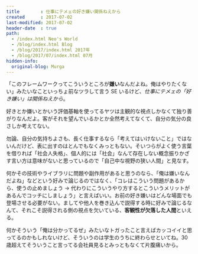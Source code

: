 ```yaml
---
title        : 仕事にテメェの好き嫌い関係ねえから
created      : 2017-07-02
last-modified: 2017-07-02
header-date  : true
path:
  - /index.html Neo's World
  - /blog/index.html Blog
  - /blog/2017/index.html 2017年
  - /blog/2017/07/index.html 07月
hidden-info:
  original-blog: Murga
---
```


「このフレームワークってこういうところが**嫌い**なんだよね。俺はやりたくない」みたいなこといっちょ前なツラして言う SE いるけど、_仕事にテメェの「好き嫌い」は関係ねえから_。

好きとか嫌いとかいう評価基軸を使ってるヤツは主観的な視点しかなくて独り善がりなんだよ。客がそれを望んでいるかとか全然考えてなくて、自分の気分の良さしか考えてない。

勿論、自分の気持ちよさも、長く仕事するなら「考えてはいけないこと」ではないんだけど、表に出すのはとんでもなくみっともない。そいつらがよく使う言葉を借りれば「社会人失格」、個人的には「社会」なんて存在しない概念振りかざす言い方は意味がないと思っているので「自己中な視野の狭い人間」と見なす。

何かその技術やライブラリに問題や副作用があると思うのなら、「俺は嫌いなんだよね」などという好みで論じるのではなく、「コレはこういう問題があるから、使うの止めましょう → 代わりにこういうやり方するとこういうメリットがあるんでコッチにしましょう」と言えばいい。お前の好き嫌いはどんな場面でも登場させる必要がない。ましてや他人を巻き込んで説得する時に好みで論じるなんて、それこそ説得される側の視点を欠いている、**客観性が欠落した人間**といえる。

何かそういう「俺は分かってるぜ」みたいなトガったこと言えばカッコイイと思ってるのかもしれないけど、そういうのは学生のうちに終わらせといてね。30歳超えてそういうこと言ってる会社員見るとみっともなくて片腹痛いから。

